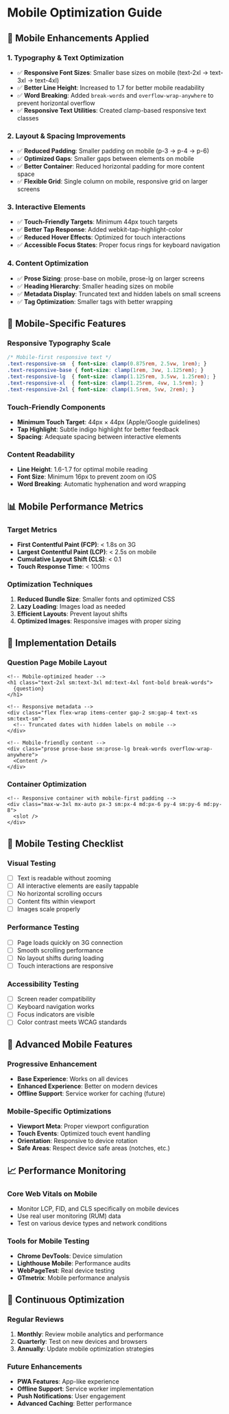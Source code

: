 # Mobile Optimization Guide

## 📱 Mobile Enhancements Applied

### 1. **Typography & Text Optimization**
- ✅ **Responsive Font Sizes**: Smaller base sizes on mobile (text-2xl → text-3xl → text-4xl)
- ✅ **Better Line Height**: Increased to 1.7 for better mobile readability
- ✅ **Word Breaking**: Added `break-words` and `overflow-wrap-anywhere` to prevent horizontal overflow
- ✅ **Responsive Text Utilities**: Created clamp-based responsive text classes

### 2. **Layout & Spacing Improvements**
- ✅ **Reduced Padding**: Smaller padding on mobile (p-3 → p-4 → p-6)
- ✅ **Optimized Gaps**: Smaller gaps between elements on mobile
- ✅ **Better Container**: Reduced horizontal padding for more content space
- ✅ **Flexible Grid**: Single column on mobile, responsive grid on larger screens

### 3. **Interactive Elements**
- ✅ **Touch-Friendly Targets**: Minimum 44px touch targets
- ✅ **Better Tap Response**: Added webkit-tap-highlight-color
- ✅ **Reduced Hover Effects**: Optimized for touch interactions
- ✅ **Accessible Focus States**: Proper focus rings for keyboard navigation

### 4. **Content Optimization**
- ✅ **Prose Sizing**: prose-base on mobile, prose-lg on larger screens
- ✅ **Heading Hierarchy**: Smaller heading sizes on mobile
- ✅ **Metadata Display**: Truncated text and hidden labels on small screens
- ✅ **Tag Optimization**: Smaller tags with better wrapping

## 🎯 Mobile-Specific Features

### Responsive Typography Scale
```css
/* Mobile-first responsive text */
.text-responsive-sm  { font-size: clamp(0.875rem, 2.5vw, 1rem); }
.text-responsive-base { font-size: clamp(1rem, 3vw, 1.125rem); }
.text-responsive-lg  { font-size: clamp(1.125rem, 3.5vw, 1.25rem); }
.text-responsive-xl  { font-size: clamp(1.25rem, 4vw, 1.5rem); }
.text-responsive-2xl { font-size: clamp(1.5rem, 5vw, 2rem); }
```

### Touch-Friendly Components
- **Minimum Touch Target**: 44px × 44px (Apple/Google guidelines)
- **Tap Highlight**: Subtle indigo highlight for better feedback
- **Spacing**: Adequate spacing between interactive elements

### Content Readability
- **Line Height**: 1.6-1.7 for optimal mobile reading
- **Font Size**: Minimum 16px to prevent zoom on iOS
- **Word Breaking**: Automatic hyphenation and word wrapping

## 📊 Mobile Performance Metrics

### Target Metrics
- **First Contentful Paint (FCP)**: < 1.8s on 3G
- **Largest Contentful Paint (LCP)**: < 2.5s on mobile
- **Cumulative Layout Shift (CLS)**: < 0.1
- **Touch Response Time**: < 100ms

### Optimization Techniques
1. **Reduced Bundle Size**: Smaller fonts and optimized CSS
2. **Lazy Loading**: Images load as needed
3. **Efficient Layouts**: Prevent layout shifts
4. **Optimized Images**: Responsive images with proper sizing

## 🔧 Implementation Details

### Question Page Mobile Layout
```astro
<!-- Mobile-optimized header -->
<h1 class="text-2xl sm:text-3xl md:text-4xl font-bold break-words">
  {question}
</h1>

<!-- Responsive metadata -->
<div class="flex flex-wrap items-center gap-2 sm:gap-4 text-xs sm:text-sm">
  <!-- Truncated dates with hidden labels on mobile -->
</div>

<!-- Mobile-friendly content -->
<div class="prose prose-base sm:prose-lg break-words overflow-wrap-anywhere">
  <Content />
</div>
```

### Container Optimization
```astro
<!-- Responsive container with mobile-first padding -->
<div class="max-w-3xl mx-auto px-3 sm:px-4 md:px-6 py-4 sm:py-6 md:py-8">
  <slot />
</div>
```

## 📱 Mobile Testing Checklist

### Visual Testing
- [ ] Text is readable without zooming
- [ ] All interactive elements are easily tappable
- [ ] No horizontal scrolling occurs
- [ ] Content fits within viewport
- [ ] Images scale properly

### Performance Testing
- [ ] Page loads quickly on 3G connection
- [ ] Smooth scrolling performance
- [ ] No layout shifts during loading
- [ ] Touch interactions are responsive

### Accessibility Testing
- [ ] Screen reader compatibility
- [ ] Keyboard navigation works
- [ ] Focus indicators are visible
- [ ] Color contrast meets WCAG standards

## 🚀 Advanced Mobile Features

### Progressive Enhancement
- **Base Experience**: Works on all devices
- **Enhanced Experience**: Better on modern devices
- **Offline Support**: Service worker for caching (future)

### Mobile-Specific Optimizations
- **Viewport Meta**: Proper viewport configuration
- **Touch Events**: Optimized touch event handling
- **Orientation**: Responsive to device rotation
- **Safe Areas**: Respect device safe areas (notches, etc.)

## 📈 Performance Monitoring

### Core Web Vitals on Mobile
- Monitor LCP, FID, and CLS specifically on mobile devices
- Use real user monitoring (RUM) data
- Test on various device types and network conditions

### Tools for Mobile Testing
- **Chrome DevTools**: Device simulation
- **Lighthouse Mobile**: Performance audits
- **WebPageTest**: Real device testing
- **GTmetrix**: Mobile performance analysis

## 🔄 Continuous Optimization

### Regular Reviews
1. **Monthly**: Review mobile analytics and performance
2. **Quarterly**: Test on new devices and browsers
3. **Annually**: Update mobile optimization strategies

### Future Enhancements
- **PWA Features**: App-like experience
- **Offline Support**: Service worker implementation
- **Push Notifications**: User engagement
- **Advanced Caching**: Better performance